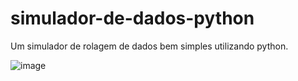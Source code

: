 # simulador-de-dados-python

Um simulador de rolagem de dados bem simples utilizando python.

![image](https://user-images.githubusercontent.com/51998057/149689674-e0a3095e-35e8-43b3-b84b-370400ba194e.png)
